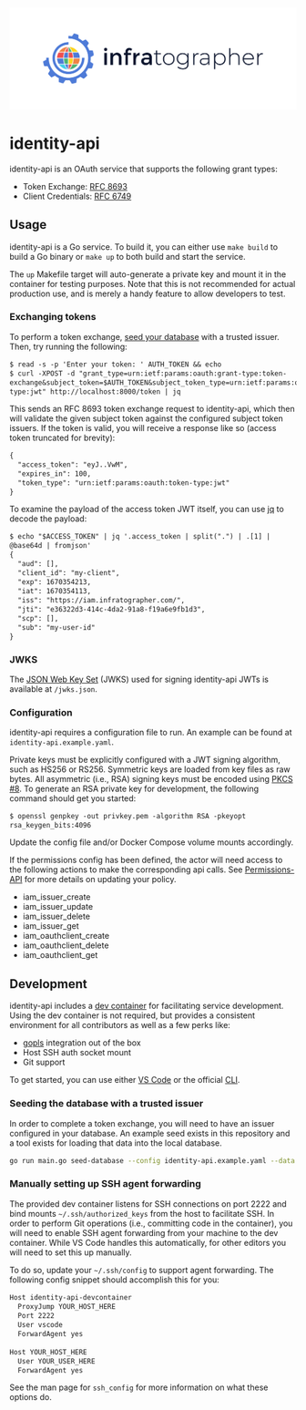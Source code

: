 ![logo](https://github.com/infratographer/website/blob/main/source/theme/assets/pictures/logo.jpg?raw=true)
# identity-api

identity-api is an OAuth service that supports the following grant types:

* Token Exchange: [RFC 8693][rfc8693]
* Client Credentials: [RFC 6749][oauth2-client_credentials]

[rfc8693]: https://www.rfc-editor.org/rfc/rfc8693.html
[oauth2-client_credentials]: https://www.rfc-editor.org/rfc/rfc6749#section-4.4

## Usage

identity-api is a Go service. To build it, you can either use `make build` to build a Go binary or `make up` to both build and start the service.

The `up` Makefile target will auto-generate a private key and mount it in the container for testing purposes. Note that this is not recommended for actual production use, and is merely a handy feature to allow developers to test.

### Exchanging tokens

To perform a token exchange, [seed your database](#seeding-the-database-with-a-trusted-issuer) with a trusted issuer. Then, try running the following:

```
$ read -s -p 'Enter your token: ' AUTH_TOKEN && echo
$ curl -XPOST -d "grant_type=urn:ietf:params:oauth:grant-type:token-exchange&subject_token=$AUTH_TOKEN&subject_token_type=urn:ietf:params:oauth:token-type:jwt" http://localhost:8000/token | jq
```

This sends an RFC 8693 token exchange request to identity-api, which then will validate the given subject token against the configured subject token issuers. If the token is valid, you will receive a response like so (access token truncated for brevity):

```
{
  "access_token": "eyJ..VwM",
  "expires_in": 100,
  "token_type": "urn:ietf:params:oauth:token-type:jwt"
}
```

To examine the payload of the access token JWT itself, you can use [jq][jq] to decode the payload:

```
$ echo "$ACCESS_TOKEN" | jq '.access_token | split(".") | .[1] | @base64d | fromjson'
{
  "aud": [],
  "client_id": "my-client",
  "exp": 1670354213,
  "iat": 1670354113,
  "iss": "https://iam.infratographer.com/",
  "jti": "e36322d3-414c-4da2-91a8-f19a6e9fb1d3",
  "scp": [],
  "sub": "my-user-id"
}
```

[jq]: https://stedolan.github.io/jq/

### JWKS

The [JSON Web Key Set][jwks] (JWKS) used for signing identity-api JWTs is available at `/jwks.json`.

[jwks]: https://www.rfc-editor.org/rfc/rfc7517.html#section-5

### Configuration

identity-api requires a configuration file to run. An example can be found at `identity-api.example.yaml`.

Private keys must be explicitly configured with a JWT signing algorithm, such as HS256 or RS256. Symmetric keys are loaded from key files as raw bytes. All asymmetric (i.e., RSA) signing keys must be encoded using [PKCS #8][pkcs8]. To generate an RSA private key for development, the following command should get you started:

```
$ openssl genpkey -out privkey.pem -algorithm RSA -pkeyopt rsa_keygen_bits:4096
```

Update the config file and/or Docker Compose volume mounts accordingly.

If the permissions config has been defined, the actor will need access to the following actions to make the corresponding api calls. See [Permissions-API][permissionsapi] for more details on updating your policy.

* iam_issuer_create
* iam_issuer_update
* iam_issuer_delete
* iam_issuer_get
* iam_oauthclient_create
* iam_oauthclient_delete
* iam_oauthclient_get

[pkcs8]: https://en.wikipedia.org/wiki/PKCS_8
[permissionsapi]: https://github.com/infratographer/permissions-api

## Development

identity-api includes a [dev container][dev-container] for facilitating service development. Using the dev container is not required, but provides a consistent environment for all contributors as well as a few perks like:

* [gopls][gopls] integration out of the box
* Host SSH auth socket mount
* Git support

To get started, you can use either [VS Code][vs-code] or the official [CLI][cli].

[dev-container]: https://containers.dev/
[gopls]: https://pkg.go.dev/golang.org/x/tools/gopls
[vs-code]: https://code.visualstudio.com/docs/devcontainers/containers
[cli]: https://github.com/devcontainers/cli

### Seeding the database with a trusted issuer

In order to complete a token exchange, you will need to have an issuer configured in your database. An example seed exists in this repository and a tool exists for loading that data into the local database.

```sh
go run main.go seed-database --config identity-api.example.yaml --data data.example.yaml
```

### Manually setting up SSH agent forwarding

The provided dev container listens for SSH connections on port 2222 and bind mounts `~/.ssh/authorized_keys` from the host to facilitate SSH. In order to perform Git operations (i.e., committing code in the container), you will need to enable SSH agent forwarding from your machine to the dev container. While VS Code handles this automatically, for other editors you will need to set this up manually.

To do so, update your `~/.ssh/config` to support agent forwarding. The following config snippet should accomplish this for you:

```
Host identity-api-devcontainer
  ProxyJump YOUR_HOST_HERE
  Port 2222
  User vscode
  ForwardAgent yes

Host YOUR_HOST_HERE
  User YOUR_USER_HERE
  ForwardAgent yes
```

See the man page for `ssh_config` for more information on what these options do.
